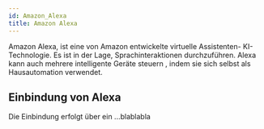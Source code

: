 ```yaml
---
id: Amazon_Alexa
title: Amazon Alexa
---
```


Amazon Alexa,  ist eine von Amazon entwickelte virtuelle Assistenten- KI- Technologie. Es ist in der Lage, Sprachinteraktionen durchzuführen. Alexa kann auch mehrere intelligente Geräte steuern , indem sie sich selbst als Hausautomation verwendet.

## Einbindung von Alexa

Die Einbindung erfolgt über ein ...blablabla
